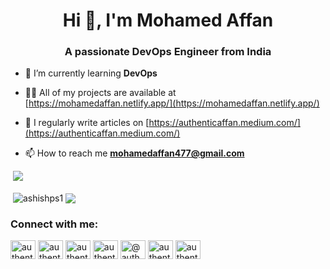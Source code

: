<h1 align="center">Hi 👋, I'm Mohamed Affan</h1>
<h3 align="center">A passionate DevOps Engineer from India</h3>


- 🌱 I’m currently learning **DevOps**

- 👨‍💻 All of my projects are available at [https://mohamedaffan.netlify.app/](https://mohamedaffan.netlify.app/)

- 📝 I regularly write articles on [https://authenticaffan.medium.com/](https://authenticaffan.medium.com/)

- 📫 How to reach me **mohamedaffan477@gmail.com**



&nbsp;![](https://komarev.com/ghpvc/?username=authenticaffan&color=brightgreen)
<p>&nbsp;<img align="center" src="https://github-readme-stats.vercel.app/api?username=authenticaffan&show_icons=true&locale=en" alt="ashishps1" />
<img align="center" src="https://github-readme-stats.vercel.app/api/top-langs/?username=authenticaffan&layout=compact&hide_border=true&&langs_count=10&show_icons=true&theme=transparent" />
</p>

<p></p>

<h3 align="left">Connect with me:</h3>
<p align="left">
<a href="https://twitter.com/authenticaffan" target="blank"><img align="center" src="https://raw.githubusercontent.com/rahuldkjain/github-profile-readme-generator/master/src/images/icons/Social/twitter.svg" alt="authenticaffan" height="30" width="40" /></a>
<a href="https://linkedin.com/in/authenticaffan" target="blank"><img align="center" src="https://raw.githubusercontent.com/rahuldkjain/github-profile-readme-generator/master/src/images/icons/Social/linked-in-alt.svg" alt="authenticaffan" height="30" width="40" /></a>
<a href="https://fb.com/authenticaffan" target="blank"><img align="center" src="https://raw.githubusercontent.com/rahuldkjain/github-profile-readme-generator/master/src/images/icons/Social/facebook.svg" alt="authenticaffan" height="30" width="40" /></a>
<a href="https://instagram.com/authentic_affan" target="blank"><img align="center" src="https://raw.githubusercontent.com/rahuldkjain/github-profile-readme-generator/master/src/images/icons/Social/instagram.svg" alt="authentic_affan" height="30" width="40" /></a>
<a href="https://medium.com/@authenticaffan" target="blank"><img align="center" src="https://raw.githubusercontent.com/rahuldkjain/github-profile-readme-generator/master/src/images/icons/Social/medium.svg" alt="@authenticaffan" height="30" width="40" /></a>
<a href="https://www.hackerrank.com/authenticaffan" target="blank"><img align="center" src="https://raw.githubusercontent.com/rahuldkjain/github-profile-readme-generator/master/src/images/icons/Social/hackerrank.svg" alt="authenticaffan" height="30" width="40" /></a>
<a href="https://www.leetcode.com/authenticaffan" target="blank"><img align="center" src="https://raw.githubusercontent.com/rahuldkjain/github-profile-readme-generator/master/src/images/icons/Social/leet-code.svg" alt="authenticaffan" height="30" width="40" /></a>
</p>
